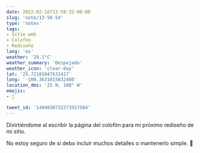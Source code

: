 ```yaml
---
date: 2022-02-16T13:59:32-06:00
slug: 'note/13-56-54'
type: 'notes'
tags:
- Sitio web
- Colofón
- Rediseño
lang: 'es'
weather: '29.1°C'
weather_summary: 'Despejado'
weather_icon: 'clear-day'
lat: '25.72101047631417'
long: '-100.3631015832408'
location_dms: '25 N, 100° W'
emojis:
- 🤔

tweet_id: '1494038732273557504'
---
```

Divirtiéndome al escribir la página del colofón para mi próximo rediseño de mi sitio. 

No estoy seguro de si debo incluir muchos detalles o mantenerlo simple. 🤔